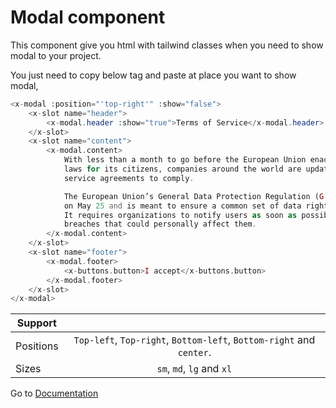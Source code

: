 # Modal component
This component give you html with tailwind classes when you need to show modal to your project.


You just need to copy below tag and paste at place you want to show modal,

```php
<x-modal :position="'top-right'" :show="false">
    <x-slot name="header">
        <x-modal.header :show="true">Terms of Service</x-modal.header>
    </x-slot>
    <x-slot name="content">
        <x-modal.content>
            With less than a month to go before the European Union enacts new consumer privacy
            laws for its citizens, companies around the world are updating their terms of
            service agreements to comply.

            The European Union’s General Data Protection Regulation (G.D.P.R.) goes into effect
            on May 25 and is meant to ensure a common set of data rights in the European Union.
            It requires organizations to notify users as soon as possible of high-risk data
            breaches that could personally affect them.
        </x-modal.content>
    </x-slot>
    <x-slot name="footer">
        <x-modal.footer>
            <x-buttons.button>I accept</x-buttons.button>
        </x-modal.footer>
    </x-slot>
</x-modal>
```

| Support     |                                                                      |
|---------------|:--------------------------------------------------------------------:|
| Positions     | `Top-left`, `Top-right`, `Bottom-left`, `Bottom-right` and `center`. |
| Sizes         | `sm`, `md`, `lg` and `xl`                                            |

Go to [Documentation](../README.md)